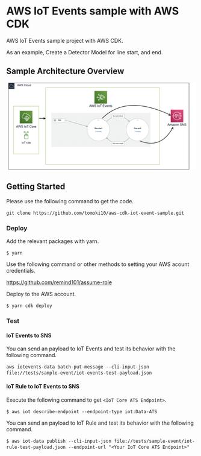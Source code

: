 # AWS IoT Events sample with AWS CDK

AWS IoT Events sample project with AWS CDK.

As an example, Create a Detector Model for line start, and end.

## Sample Architecture Overview

![Overview](images/overview.png)

## Getting Started

Please use the following command to get the code.

```
git clone https://github.com/tomoki10/aws-cdk-iot-event-sample.git
```

### Deploy

Add the relevant packages with yarn.

```
$ yarn
```

Use the following command or other methods to setting your AWS acount credentials.

https://github.com/remind101/assume-role

Deploy to the AWS account.

```
$ yarn cdk deploy
```

### Test

#### IoT Events to SNS

You can send an payload to IoT Events and test its behavior with the following command.

```
aws iotevents-data batch-put-message --cli-input-json file://tests/sample-event/iot-events-test-payload.json
```

#### IoT Rule to IoT Events to SNS

Execute the following command to get `<IoT Core ATS Endpoint>`.

```
$ aws iot describe-endpoint --endpoint-type iot:Data-ATS
```

You can send an payload to IoT Rule and test its behavior with the following command.

```
$ aws iot-data publish --cli-input-json file://tests/sample-event/iot-rule-test-payload.json --endpoint-url "<Your IoT Core ATS Endpoint>"
```
